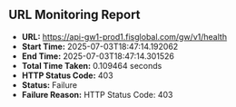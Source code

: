 ## URL Monitoring Report

- **URL:** https://api-gw1-prod1.fisglobal.com/gw/v1/health
- **Start Time:** 2025-07-03T18:47:14.192062
- **End Time:** 2025-07-03T18:47:14.301526
- **Total Time Taken:** 0.109464 seconds
- **HTTP Status Code:** 403
- **Status:** Failure
- **Failure Reason:** HTTP Status Code: 403
